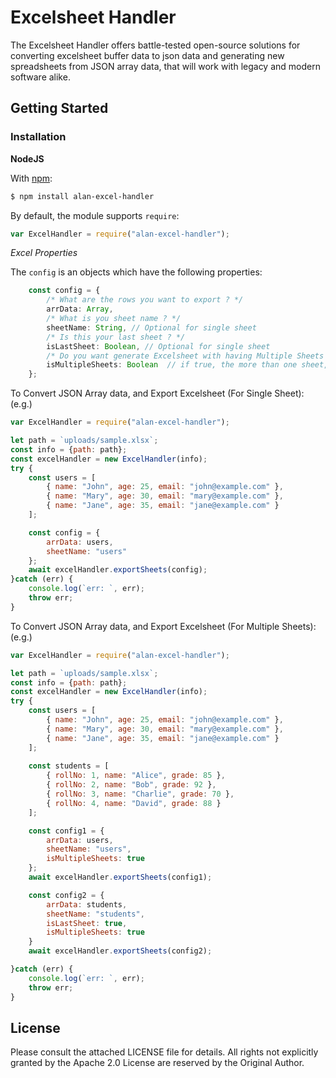 # Excelsheet Handler

The Excelsheet Handler offers battle-tested open-source solutions for converting excelsheet 
buffer data to json data and generating new spreadsheets from JSON array data, that will work
with legacy and modern software alike.

## Getting Started

### Installation

**NodeJS**

With [npm](https://www.npmjs.org/package/alan-excel-handler):

```bash
$ npm install alan-excel-handler
```

By default, the module supports `require`:

```js
var ExcelHandler = require("alan-excel-handler");
```

_Excel Properties_

The `config` is an objects which have the following properties:

```typescript
    const config = {
        /* What are the rows you want to export ? */
        arrData: Array,
        /* What is you sheet name ? */
        sheetName: String, // Optional for single sheet
        /* Is this your last sheet ? */
        isLastSheet: Boolean, // Optional for single sheet
        /* Do you want generate Excelsheet with having Multiple Sheets ? */
        isMultipleSheets: Boolean  // if true, the more than one sheet, And Optional for single sheet
    };
```

To Convert JSON Array data, and Export Excelsheet (For Single Sheet): (e.g.)

```js
var ExcelHandler = require("alan-excel-handler");

let path = `uploads/sample.xlsx`;
const info = {path: path};
const excelHandler = new ExcelHandler(info);
try {
    const users = [
        { name: "John", age: 25, email: "john@example.com" },
        { name: "Mary", age: 30, email: "mary@example.com" },
        { name: "Jane", age: 35, email: "jane@example.com" }
    ];

    const config = {
        arrData: users,
        sheetName: "users"
    };
    await excelHandler.exportSheets(config);
}catch (err) {
    console.log(`err: `, err);
    throw err;
}
```

To Convert JSON Array data, and Export Excelsheet (For Multiple Sheets): (e.g.)

```js
var ExcelHandler = require("alan-excel-handler");

let path = `uploads/sample.xlsx`;
const info = {path: path};
const excelHandler = new ExcelHandler(info);
try {
    const users = [
        { name: "John", age: 25, email: "john@example.com" },
        { name: "Mary", age: 30, email: "mary@example.com" },
        { name: "Jane", age: 35, email: "jane@example.com" }
    ];
    
    const students = [
        { rollNo: 1, name: "Alice", grade: 85 },
        { rollNo: 2, name: "Bob", grade: 92 },
        { rollNo: 3, name: "Charlie", grade: 70 },
        { rollNo: 4, name: "David", grade: 88 }
    ];

    const config1 = {
        arrData: users,
        sheetName: "users",
        isMultipleSheets: true
    };
    await excelHandler.exportSheets(config1);

    const config2 = {
        arrData: students,
        sheetName: "students",
        isLastSheet: true,
        isMultipleSheets: true
    }
    await excelHandler.exportSheets(config2);

}catch (err) {
    console.log(`err: `, err);
    throw err;
}
```

## License

Please consult the attached LICENSE file for details.  All rights not explicitly
granted by the Apache 2.0 License are reserved by the Original Author.